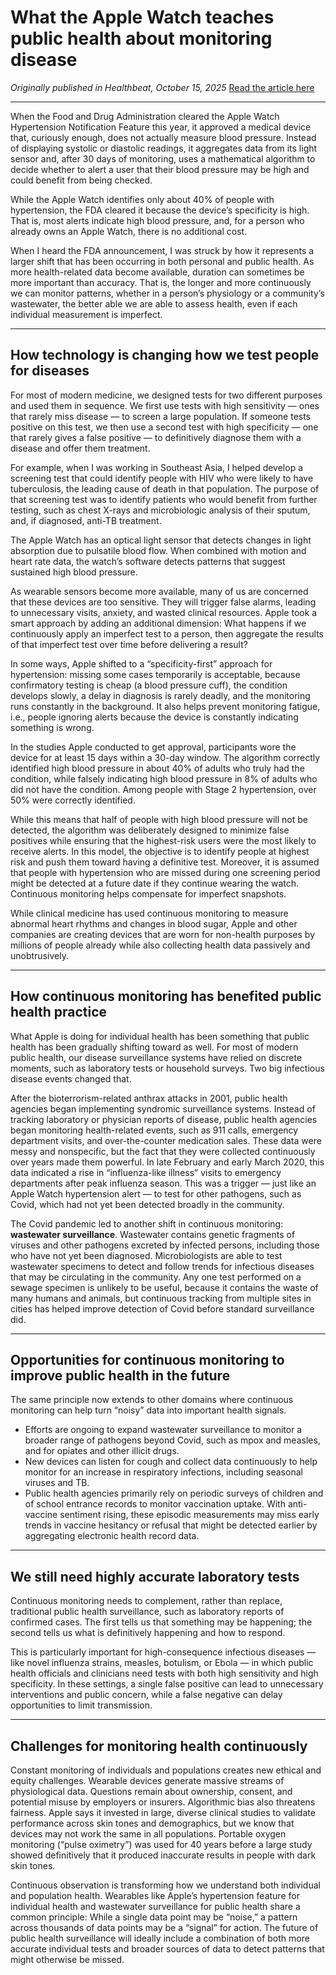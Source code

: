 # What the Apple Watch teaches public health about monitoring disease

*Originally published in Healthbeat, October 15, 2025*
[Read the article here](https://www.healthbeat.org/2025/10/07/sti-chlamydia-gonorrhea-syphilis-cdc-data/)

---

When the Food and Drug Administration cleared the Apple Watch Hypertension Notification Feature this year, it approved a medical device that, curiously enough, does not actually measure blood pressure. Instead of displaying systolic or diastolic readings, it aggregates data from its light sensor and, after 30 days of monitoring, uses a mathematical algorithm to decide whether to alert a user that their blood pressure may be high and could benefit from being checked.

While the Apple Watch identifies only about 40% of people with hypertension, the FDA cleared it because the device’s specificity is high. That is, most alerts indicate high blood pressure, and, for a person who already owns an Apple Watch, there is no additional cost.

When I heard the FDA announcement, I was struck by how it represents a larger shift that has been occurring in both personal and public health. As more health-related data become available, duration can sometimes be more important than accuracy. That is, the longer and more continuously we can monitor patterns, whether in a person’s physiology or a community’s wastewater, the better able we are able to assess health, even if each individual measurement is imperfect.

---

## How technology is changing how we test people for diseases

For most of modern medicine, we designed tests for two different purposes and used them in sequence. We first use tests with high sensitivity — ones that rarely miss disease — to screen a large population. If someone tests positive on this test, we then use a second test with high specificity — one that rarely gives a false positive — to definitively diagnose them with a disease and offer them treatment.

For example, when I was working in Southeast Asia, I helped develop a screening test that could identify people with HIV who were likely to have tuberculosis, the leading cause of death in that population. The purpose of that screening test was to identify patients who would benefit from further testing, such as chest X-rays and microbiologic analysis of their sputum, and, if diagnosed, anti-TB treatment.

The Apple Watch has an optical light sensor that detects changes in light absorption due to pulsatile blood flow. When combined with motion and heart rate data, the watch’s software detects patterns that suggest sustained high blood pressure.

As wearable sensors become more available, many of us are concerned that these devices are too sensitive. They will trigger false alarms, leading to unnecessary visits, anxiety, and wasted clinical resources. Apple took a smart approach by adding an additional dimension: What happens if we continuously apply an imperfect test to a person, then aggregate the results of that imperfect test over time before delivering a result?

In some ways, Apple shifted to a “specificity-first” approach for hypertension: missing some cases temporarily is acceptable, because confirmatory testing is cheap (a blood pressure cuff), the condition develops slowly, a delay in diagnosis is rarely deadly, and the monitoring runs constantly in the background. It also helps prevent monitoring fatigue, i.e., people ignoring alerts because the device is constantly indicating something is wrong.

In the studies Apple conducted to get approval, participants wore the device for at least 15 days within a 30-day window. The algorithm correctly identified high blood pressure in about 40% of adults who truly had the condition, while falsely indicating high blood pressure in 8% of adults who did not have the condition. Among people with Stage 2 hypertension, over 50% were correctly identified.

While this means that half of people with high blood pressure will not be detected, the algorithm was deliberately designed to minimize false positives while ensuring that the highest-risk users were the most likely to receive alerts. In this model, the objective is to identify people at highest risk and push them toward having a definitive test. Moreover, it is assumed that people with hypertension who are missed during one screening period might be detected at a future date if they continue wearing the watch. Continuous monitoring helps compensate for imperfect snapshots.

While clinical medicine has used continuous monitoring to measure abnormal heart rhythms and changes in blood sugar, Apple and other companies are creating devices that are worn for non-health purposes by millions of people already while also collecting health data passively and unobtrusively.

---

## How continuous monitoring has benefited public health practice

What Apple is doing for individual health has been something that public health has been gradually shifting toward as well. For most of modern public health, our disease surveillance systems have relied on discrete moments, such as laboratory tests or household surveys. Two big infectious disease events changed that.

After the bioterrorism-related anthrax attacks in 2001, public health agencies began implementing syndromic surveillance systems. Instead of tracking laboratory or physician reports of disease, public health agencies began monitoring health-related events, such as 911 calls, emergency department visits, and over-the-counter medication sales. These data were messy and nonspecific, but the fact that they were collected continuously over years made them powerful. In late February and early March 2020, this data indicated a rise in “influenza-like illness” visits to emergency departments after peak influenza season. This was a trigger — just like an Apple Watch hypertension alert — to test for other pathogens, such as Covid, which had not yet been detected broadly in the community.

The Covid pandemic led to another shift in continuous monitoring: **wastewater surveillance**. Wastewater contains genetic fragments of viruses and other pathogens excreted by infected persons, including those who have not yet been diagnosed. Microbiologists are able to test wastewater specimens to detect and follow trends for infectious diseases that may be circulating in the community. Any one test performed on a sewage specimen is unlikely to be useful, because it contains the waste of many humans and animals, but continuous tracking from multiple sites in cities has helped improve detection of Covid before standard surveillance did.

---

## Opportunities for continuous monitoring to improve public health in the future

The same principle now extends to other domains where continuous monitoring can help turn “noisy” data into important health signals.

* Efforts are ongoing to expand wastewater surveillance to monitor a broader range of pathogens beyond Covid, such as mpox and measles, and for opiates and other illicit drugs.
* New devices can listen for cough and collect data continuously to help monitor for an increase in respiratory infections, including seasonal viruses and TB.
* Public health agencies primarily rely on periodic surveys of children and of school entrance records to monitor vaccination uptake. With anti-vaccine sentiment rising, these episodic measurements may miss early trends in vaccine hesitancy or refusal that might be detected earlier by aggregating electronic health record data.

---

## We still need highly accurate laboratory tests

Continuous monitoring needs to complement, rather than replace, traditional public health surveillance, such as laboratory reports of confirmed cases. The first tells us that something may be happening; the second tells us what is definitively happening and how to respond.

This is particularly important for high-consequence infectious diseases — like novel influenza strains, measles, botulism, or Ebola — in which public health officials and clinicians need tests with both high sensitivity and high specificity. In these settings, a single false positive can lead to unnecessary interventions and public concern, while a false negative can delay opportunities to limit transmission.

---

## Challenges for monitoring health continuously

Constant monitoring of individuals and populations creates new ethical and equity challenges. Wearable devices generate massive streams of physiological data. Questions remain about ownership, consent, and potential misuse by employers or insurers. Algorithmic bias also threatens fairness. Apple says it invested in large, diverse clinical studies to validate performance across skin tones and demographics, but we know that devices may not work the same in all populations. Portable oxygen monitoring (“pulse oximetry”) was used for 40 years before a large study showed definitively that it produced inaccurate results in people with dark skin tones.

Continuous observation is transforming how we understand both individual and population health. Wearables like Apple’s hypertension feature for individual health and wastewater surveillance for public health share a common principle: While a single data point may be “noise,” a pattern across thousands of data points may be a “signal” for action. The future of public health surveillance will ideally include a combination of both more accurate individual tests and broader sources of data to detect patterns that might otherwise be missed.
